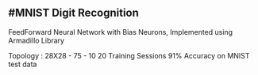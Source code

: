#MNIST Digit Recognition
---
FeedForward Neural Network with Bias Neurons,
Implemented using Armadillo Library

Topology : 28X28 - 75 - 10
20 Training Sessions
91% Accuracy on MNIST test data
